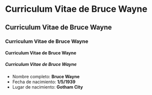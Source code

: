 <!DOCTYPE html>
<head>
<meta charset = "utf-8" />
<title> Curriculum Vitae de Bruce Wayne </title>
</head>
<body>
<h1> Curriculum Vitae de Bruce Wayne </h1>
<h2> Curriculum Vitae de Bruce Wayne </h2>
<h3> Curriculum Vitae de Bruce Wayne </h3>
<h4> Curriculum Vitae de Bruce Wayne </h4>
<h5> Curriculum Vitae de Bruce Wayne </h5>
<ul> 
<li> Nombre completo: <strong> Bruce Wayne </strong> </li>
<li> Fecha de nacimiento: <strong> 1/5/1939 </strong> </li>
<li> Lugar de nacimiento: <strong> Gotham City </strong> </li>
</ul>
</body>
</html>
